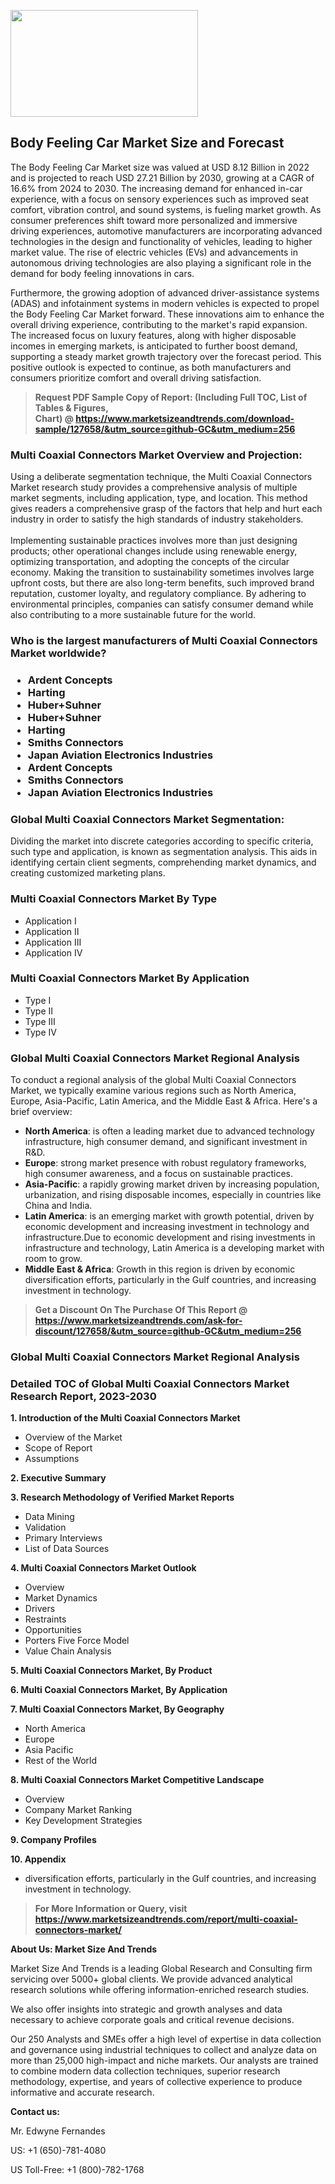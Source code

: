 <p><img class="alignnone size-medium wp-image-20088" src="https://ffe5etoiles.com/wp-content/uploads/2024/12/MST1-300x171.png" alt="" width="300" height="171" /></p><h2>Body Feeling Car Market Size and Forecast</h2><p>The Body Feeling Car Market size was valued at USD 8.12 Billion in 2022 and is projected to reach USD 27.21 Billion by 2030, growing at a CAGR of 16.6% from 2024 to 2030. The increasing demand for enhanced in-car experience, with a focus on sensory experiences such as improved seat comfort, vibration control, and sound systems, is fueling market growth. As consumer preferences shift toward more personalized and immersive driving experiences, automotive manufacturers are incorporating advanced technologies in the design and functionality of vehicles, leading to higher market value. The rise of electric vehicles (EVs) and advancements in autonomous driving technologies are also playing a significant role in the demand for body feeling innovations in cars.</p><p>Furthermore, the growing adoption of advanced driver-assistance systems (ADAS) and infotainment systems in modern vehicles is expected to propel the Body Feeling Car Market forward. These innovations aim to enhance the overall driving experience, contributing to the market's rapid expansion. The increased focus on luxury features, along with higher disposable incomes in emerging markets, is anticipated to further boost demand, supporting a steady market growth trajectory over the forecast period. This positive outlook is expected to continue, as both manufacturers and consumers prioritize comfort and overall driving satisfaction.</p></p><blockquote id="" class=""><strong>Request PDF Sample Copy of Report: (Including Full TOC, List of Tables &amp; Figures, Chart)&nbsp;@&nbsp;<strong><a href="https://www.marketsizeandtrends.com/download-sample/127658/&utm_source=github-GC&utm_medium=256" target="_blank">https://www.marketsizeandtrends.com/download-sample/127658/&utm_source=github-GC&utm_medium=256</a></strong></strong></blockquote><h3 id="" class="">Multi Coaxial Connectors Market&nbsp;Overview and Projection:</h3><p id="" class="">Using a deliberate segmentation technique, the Multi Coaxial Connectors Market research study provides a comprehensive analysis of multiple market segments, including application, type, and location. This method gives readers a comprehensive grasp of the factors that help and hurt each industry in order to satisfy the high standards of industry stakeholders. <br /> <br />Implementing sustainable practices involves more than just designing products; other operational changes include using renewable energy, optimizing transportation, and adopting the concepts of the circular economy. Making the transition to sustainability sometimes involves large upfront costs, but there are also long-term benefits, such improved brand reputation, customer loyalty, and regulatory compliance. By adhering to environmental principles, companies can satisfy consumer demand while also contributing to a more sustainable future for the world.</p><h3 id="" class="">Who is the largest manufacturers of&nbsp;Multi Coaxial Connectors Market worldwide?</h3><h3 class=""><p><ul><li>Ardent Concepts </li><li> Harting </li><li> Huber+Suhner </li><li> Huber+Suhner </li><li> Harting </li><li> Smiths Connectors </li><li> Japan Aviation Electronics Industries </li><li> Ardent Concepts </li><li> Smiths Connectors </li><li> Japan Aviation Electronics Industries</li></ul></p></h3><h3 id="" class="">Global&nbsp;Multi Coaxial Connectors Market Segmentation:</h3><p id="" class="">Dividing the market into discrete categories according to specific criteria, such type and application, is known as segmentation analysis. This aids in identifying certain client segments, comprehending market dynamics, and creating customized marketing plans.</p><h3 id="" class="">Multi Coaxial Connectors Market&nbsp;By Type</h3><p><p><ul><li>Application I </li><li> Application II </li><li> Application III </li><li> Application IV</p></li></ul></p></p><h3 id="" class="">Multi Coaxial Connectors Market&nbsp;By Application</h3><p class=""><p><ul><li>Type I </li><li> Type II </li><li> Type III </li><li> Type IV</li></ul></p></p><h3 id="" class="">Global Multi Coaxial Connectors Market Regional Analysis</h3><p id="" class="">To conduct a regional analysis of the global Multi Coaxial Connectors Market, we typically examine various regions such as North America, Europe, Asia-Pacific, Latin America, and the Middle East &amp; Africa. Here's a brief overview:</p><ul><li><strong>North America</strong>: is often a leading market due to advanced technology infrastructure, high consumer demand, and significant investment in R&amp;D.</li><li><strong>Europe</strong>: strong market presence with robust regulatory frameworks, high consumer awareness, and a focus on sustainable practices.</li><li><strong>Asia-Pacific</strong>: a rapidly growing market driven by increasing population, urbanization, and rising disposable incomes, especially in countries like China and India.</li><li><strong>Latin America</strong>: is an emerging market with growth potential, driven by economic development and increasing investment in technology and infrastructure.Due to economic development and rising investments in infrastructure and technology, Latin America is a developing market with room to grow.</li><li><strong>Middle East &amp; Africa</strong>: Growth in this region is driven by economic diversification efforts, particularly in the Gulf countries, and increasing investment in technology.</li></ul><blockquote id="" class=""><strong>Get a Discount On The Purchase Of This Report @ <strong><a href="https://www.marketsizeandtrends.com/ask-for-discount/127658/&utm_source=github-GC&utm_medium=256" target="_blank">https://www.marketsizeandtrends.com/ask-for-discount/127658/&utm_source=github-GC&utm_medium=256</a></strong></strong></blockquote><h3 id="" class="">Global Multi Coaxial Connectors Market Regional Analysis</h3><h3 id="" class="">Detailed TOC of Global Multi Coaxial Connectors Market Research Report, 2023-2030</h3><p id="" class=""><strong>1. Introduction of the Multi Coaxial Connectors Market</strong></p><ul><li>Overview of the Market</li><li>Scope of Report</li><li>Assumptions</li></ul><p id="" class=""><strong>2. Executive Summary</strong></p><p id="" class=""><strong>3. Research Methodology of Verified Market Reports</strong></p><ul><li>Data Mining</li><li>Validation</li><li>Primary Interviews</li><li>List of Data Sources</li></ul><p id="" class=""><strong>4. Multi Coaxial Connectors Market Outlook</strong></p><ul><li>Overview</li><li>Market Dynamics</li><li>Drivers</li><li>Restraints</li><li>Opportunities</li><li>Porters Five Force Model</li><li>Value Chain Analysis</li></ul><p id="" class=""><strong>5. Multi Coaxial Connectors Market, By Product</strong></p><p id="" class=""><strong>6. Multi Coaxial Connectors Market, By Application</strong></p><p id="" class=""><strong>7. Multi Coaxial Connectors Market, By Geography</strong></p><ul><li>North America</li><li>Europe</li><li>Asia Pacific</li><li>Rest of the World</li></ul><p id="" class=""><strong>8. Multi Coaxial Connectors Market Competitive Landscape</strong></p><ul><li>Overview</li><li>Company Market Ranking</li><li>Key Development Strategies</li></ul><p id="" class=""><strong>9. Company Profiles</strong></p><p id="" class=""><strong>10. Appendix</strong></p><ul><li>diversification efforts, particularly in the Gulf countries, and increasing investment in technology.</li></ul><blockquote id="" class=""><strong>For More Information or Query, visit <strong><strong><a href="https://www.marketsizeandtrends.com/report/multi-coaxial-connectors-market/" target="_blank">https://www.marketsizeandtrends.com/report/multi-coaxial-connectors-market/</a></strong></strong></strong></blockquote><p id="" class=""><strong>About Us: Market Size And Trends</strong></p><p id="" class="">Market Size And Trends is a leading Global Research and Consulting firm servicing over 5000+ global clients. We provide advanced analytical research solutions while offering information-enriched research studies.</p><p id="" class="">We also offer insights into strategic and growth analyses and data necessary to achieve corporate goals and critical revenue decisions.</p><p id="" class="">Our 250 Analysts and SMEs offer a high level of expertise in data collection and governance using industrial techniques to collect and analyze data on more than 25,000 high-impact and niche markets. Our analysts are trained to combine modern data collection techniques, superior research methodology, expertise, and years of collective experience to produce informative and accurate research.</p><p id="" class=""><strong>Contact us:</strong></p><p id="" class="">Mr. Edwyne Fernandes</p><p id="" class="">US: +1 (650)-781-4080</p><p id="" class="">US Toll-Free: +1 (800)-782-1768</p>
